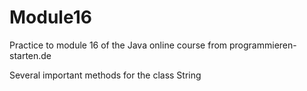 # Module16
Practice to module 16 of the Java online course from programmieren-starten.de

Several important methods for the class String